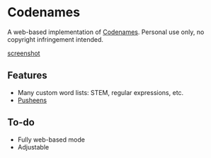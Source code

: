 Codenames
=========

A web-based implementation of [Codenames](http://github.com). Personal use only, no copyright infringement intended.

[screenshot](screenshot.png)


Features
--------

- Many custom word lists: STEM, regular expressions, etc.
- [Pusheens](http://www.pusheen.com/)

To-do
-----

- Fully web-based mode
- Adjustable 